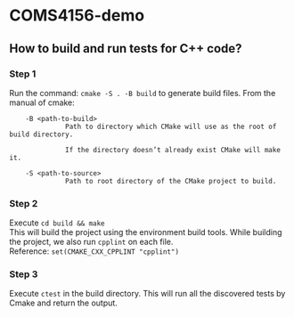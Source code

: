# COMS4156-demo
## How to build and run tests for C++ code?
### Step 1
 Run the command:
    `cmake -S . -B build` to generate build files.
    From the manual of cmake:
```
    -B <path-to-build>
              Path to directory which CMake will use as the root of build directory.

              If the directory doesn’t already exist CMake will make it.
    
    -S <path-to-source>
              Path to root directory of the CMake project to build.
```
### Step 2
 Execute `cd build && make` <br>
This will build the project using the environment build tools. While building the project, we also run `cpplint` on each file. <br>
Reference: `set(CMAKE_CXX_CPPLINT "cpplint")`

### Step 3
Execute `ctest` in the build directory. This will run all the discovered tests by Cmake and return the output.
